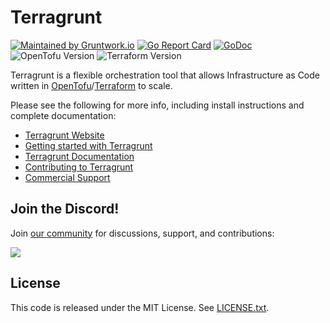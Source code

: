 # Terragrunt

[![Maintained by Gruntwork.io](https://img.shields.io/badge/maintained%20by-gruntwork.io-%235849a6.svg)](https://gruntwork.io/?ref=repo_terragrunt)
[![Go Report Card](https://goreportcard.com/badge/github.com/gruntwork-io/terragrunt)](https://goreportcard.com/report/github.com/gruntwork-io/terragrunt)
[![GoDoc](https://godoc.org/github.com/gruntwork-io/terragrunt?status.svg)](https://godoc.org/github.com/gruntwork-io/terragrunt)
![OpenTofu Version](https://img.shields.io/badge/tofu-%3E%3D1.6.0-blue.svg)
![Terraform Version](https://img.shields.io/badge/tf-%3E%3D0.12.0-blue.svg)

Terragrunt is a flexible orchestration tool that allows Infrastructure as Code written in [OpenTofu](https://opentofu.org)/[Terraform](https://www.terraform.io) to scale.

Please see the following for more info, including install instructions and complete documentation:

* [Terragrunt Website](https://terragrunt.gruntwork.io)
* [Getting started with Terragrunt](https://terragrunt.gruntwork.io/docs/getting-started/quick-start/)
* [Terragrunt Documentation](https://terragrunt.gruntwork.io/docs)
* [Contributing to Terragrunt](https://terragrunt.gruntwork.io/docs/community/contributing)
* [Commercial Support](https://gruntwork.io/support/)

## Join the Discord!

Join [our community](https://discord.gg/YENaT9h8jh) for discussions, support, and contributions:

[![](https://dcbadge.limes.pink/api/server/https://discord.gg/YENaT9h8jh)](https://discord.gg/YENaT9h8jh)

## License

This code is released under the MIT License. See [LICENSE.txt](LICENSE.txt).

